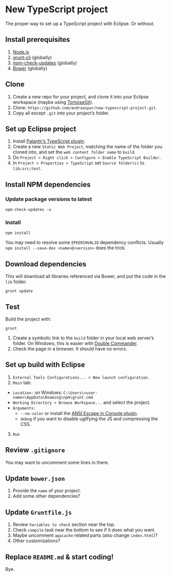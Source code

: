# New TypeScript project

The proper way to set up a TypeScript project with Eclipse. Or without.

## Install prerequisites

1. [Node.js](https://nodejs.org/)
2. [grunt-cli](https://github.com/gruntjs/grunt-cli) (globally)
3. [npm-check-updates](https://github.com/tjunnone/npm-check-updates) (globally)
4. [Bower](http://bower.io/) (globally)

## Clone

1. Create a new repo for your project, and clone it into your Eclipse workspace (maybe using [TortoiseGit](https://github.com/TortoiseGit/TortoiseGit)).
2. Clone: `https://github.com/andraaspar/new-typescript-project.git`.
3. Copy all except `.git` into your project’s folder.

## Set up Eclipse project

1. Install [Palantir’s TypeScript plugin](https://github.com/palantir/eclipse-typescript).
2. Create a new `Static Web Project`, matching the name of the folder you cloned into, and set the `web content folder name` to `build`.
3. Do `Project > Right click > Configure > Enable TypeScript Builder`.
4. In `Project > Properties > TypeScript` set `Source folder(s)` to `lib;src;test`.

## Install NPM dependencies

### Update package versions to latest

```
npm-check-updates -u
```

### Install

```
npm install
```

You may need to resolve some `EPEERINVALID` dependency conflicts. Usually `npm install --save-dev <name>@<version>` does the trick.

## Download dependencies

This will download all libraries referenced via Bower, and put the code in the `lib` folder.

```
grunt update
```

## Test

Build the project with:

```
grunt
```

1. Create a symbolic link to the `build` folder in your local web server’s folder. On Windows, this is easier with [Double Commander](http://doublecmd.sourceforge.net/).
2. Check the page in a browser. It should have no errors.

## Set up build with Eclipse

1. `External Tools Configurations... > New launch configuration`.
2. `Main` tab:
  * `Location:` on Windows: `C:\Users\<user-name>\AppData\Roaming\npm\grunt.cmd`
  * `Working Directory > Browse Workspace...` and select the project.
  * `Arguments:`
    * `--no-color` or install the [ANSI Escape in Console plugin](http://marketplace.eclipse.org/content/ansi-escape-console).
    * `debug` if you want to disable uglifying the JS and compressing the CSS.
3. `Run`

## Review `.gitignore`

You may want to uncomment some lines in there.

## Update `bower.json`

1. Provide the `name` of your project.
2. Add some other dependencies?

## Update `Gruntfile.js`

1. Review `Variables to check` section near the top.
2. Check `compile` task near the bottom to see if it does what you want.
3. Maybe uncomment `appcache` related parts (also change `index.html`)?
4. Other customizations?

## Replace `README.md` & start coding!

Bye.
